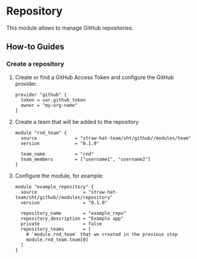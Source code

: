 # Repository

This module allows to manage GitHub repositories.

## How-to Guides

### Create a repository

1. Create or find a GitHub Access Token and configure the GitHub provider.

    ```hcl
    provider "github" {
      token = var.github_token
      owner = "my-org-name"
    }
    ```

2. Create a team that will be added to the repository

    ```hcl
    module "rnd_team" {
      source              = "straw-hat-team/sht/github//modules/team"
      version             = "0.1.0"

      team_name           = "rnd"
      team_members        = ["username1", "username2"]
    }
    ```

3. Configure the module, for example:

    ```hcl
    module "example_repository" {
      source                 = "straw-hat-team/sht/github//modules/repository"
      version                = "0.1.0"

      repository_name        = "example_repo"
      repository_description = "Example app"
      private                = false
      repository_teams       = [
        # `module.rnd_team` that we created in the previous step
        module.rnd_team.team[0]
      ]
    }
    ```
